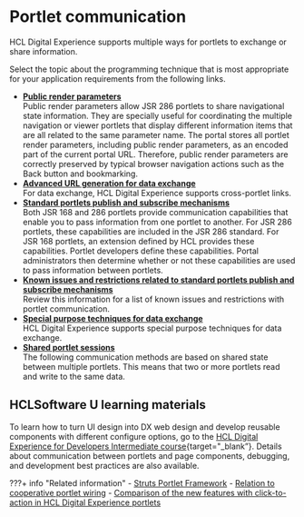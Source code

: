 # Portlet communication

HCL Digital Experience supports multiple ways for portlets to exchange or share information.

Select the topic about the programming technique that is most appropriate for your application requirements from the following links.

-   **[Public render parameters](pltcom_pubrndrprm.md)**  
Public render parameters allow JSR 286 portlets to share navigational state information. They are specially useful for coordinating the multiple navigation or viewer portlets that display different information items that are all related to the same parameter name. The portal stores all portlet render parameters, including public render parameters, as an encoded part of the current portal URL. Therefore, public render parameters are correctly preserved by typical browser navigation actions such as the Back button and bookmarking.
-   **[Advanced URL generation for data exchange](pltcom_datxchg_xptltlnks.md)**  
For data exchange, HCL Digital Experience supports cross-portlet links.
-   **[Standard portlets publish and subscribe mechanisms](portlets_publish_subscribe_mech/index.md)**  
Both JSR 168 and 286 portlets provide communication capabilities that enable you to pass information from one portlet to another. For JSR 286 portlets, these capabilities are included in the JSR 286 standard. For JSR 168 portlets, an extension defined by HCL provides these capabilities. Portlet developers define these capabilities. Portal administrators then determine whether or not these capabilities are used to pass information between portlets.
-   **[Known issues and restrictions related to standard portlets publish and subscribe mechanisms](wpsc2aiss.md)**  
Review this information for a list of known issues and restrictions with portlet communication.
-   **[Special purpose techniques for data exchange](pltcom_datxchg.md)**  
HCL Digital Experience supports special purpose techniques for data exchange.
-   **[Shared portlet sessions](pltcom_shrd_ptlts.md)**  
The following communication methods are based on shared state between multiple portlets. This means that two or more portlets read and write to the same data.

## HCLSoftware U learning materials

To learn how to turn UI design into DX web design and develop reusable components with different configure options, go to the [HCL Digital Experience for Developers Intermediate course](https://hclsoftwareu.hcltechsw.com/courses/lesson/?id=3461){target="_blank”}. Details about communication between portlets and page components, debugging, and development best practices are also available.

???+ info "Related information" 
    - [Struts Portlet Framework](https://help.hcltechsw.com/digital-experience/9.5/dev-portlet/wpsstruts.html)
    - [Relation to cooperative portlet wiring](../web2_ui/live_text/w2_smtg_ref_wire.md)
    - [Comparison of the new features with click-to-action in HCL Digital Experience portlets](../web2_ui/live_text/w2_smtg_ref_compr.md)
